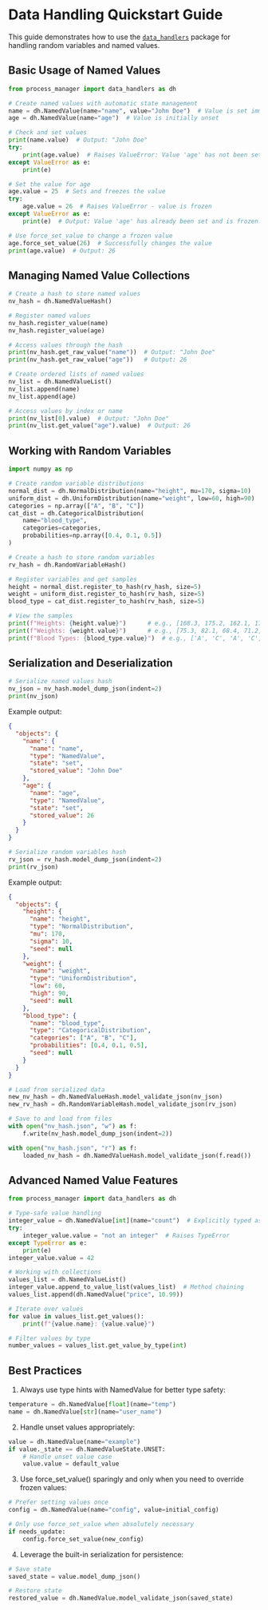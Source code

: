 # Data Handling Quickstart Guide

This guide demonstrates how to use the [`data_handlers`](../../../process_manager/reference/process_manager/data_handlers/) package for handling random variables and named values.

## Basic Usage of Named Values

```python
from process_manager import data_handlers as dh

# Create named values with automatic state management
name = dh.NamedValue(name="name", value="John Doe")  # Value is set immediately
age = dh.NamedValue(name="age")  # Value is initially unset

# Check and set values
print(name.value)  # Output: "John Doe"
try:
    print(age.value)  # Raises ValueError: Value 'age' has not been set yet
except ValueError as e:
    print(e)

# Set the value for age
age.value = 25  # Sets and freezes the value
try:
    age.value = 26  # Raises ValueError - value is frozen
except ValueError as e:
    print(e)  # Output: Value 'age' has already been set and is frozen...

# Use force_set_value to change a frozen value
age.force_set_value(26)  # Successfully changes the value
print(age.value)  # Output: 26
```

## Managing Named Value Collections

```python
# Create a hash to store named values
nv_hash = dh.NamedValueHash()

# Register named values
nv_hash.register_value(name)
nv_hash.register_value(age)

# Access values through the hash
print(nv_hash.get_raw_value("name"))  # Output: "John Doe"
print(nv_hash.get_raw_value("age"))   # Output: 26

# Create ordered lists of named values
nv_list = dh.NamedValueList()
nv_list.append(name)
nv_list.append(age)

# Access values by index or name
print(nv_list[0].value)  # Output: "John Doe"
print(nv_list.get_value("age").value)  # Output: 26
```

## Working with Random Variables

```python
import numpy as np

# Create random variable distributions
normal_dist = dh.NormalDistribution(name="height", mu=170, sigma=10)
uniform_dist = dh.UniformDistribution(name="weight", low=60, high=90)
categories = np.array(["A", "B", "C"])
cat_dist = dh.CategoricalDistribution(
    name="blood_type",
    categories=categories,
    probabilities=np.array([0.4, 0.1, 0.5])
)

# Create a hash to store random variables
rv_hash = dh.RandomVariableHash()

# Register variables and get samples
height = normal_dist.register_to_hash(rv_hash, size=5)
weight = uniform_dist.register_to_hash(rv_hash, size=5)
blood_type = cat_dist.register_to_hash(rv_hash, size=5)

# View the samples
print(f"Heights: {height.value}")      # e.g., [168.3, 175.2, 162.1, 171.8, 169.5]
print(f"Weights: {weight.value}")      # e.g., [75.3, 82.1, 68.4, 71.2, 88.9]
print(f"Blood Types: {blood_type.value}")  # e.g., ['A', 'C', 'A', 'C', 'C']
```

## Serialization and Deserialization

```python
# Serialize named values hash
nv_json = nv_hash.model_dump_json(indent=2)
print(nv_json)
```

Example output:
```json
{
  "objects": {
    "name": {
      "name": "name",
      "type": "NamedValue",
      "state": "set",
      "stored_value": "John Doe"
    },
    "age": {
      "name": "age",
      "type": "NamedValue",
      "state": "set",
      "stored_value": 26
    }
  }
}
```

```python
# Serialize random variables hash
rv_json = rv_hash.model_dump_json(indent=2)
print(rv_json)
```

Example output:
```json
{
  "objects": {
    "height": {
      "name": "height",
      "type": "NormalDistribution",
      "mu": 170,
      "sigma": 10,
      "seed": null
    },
    "weight": {
      "name": "weight",
      "type": "UniformDistribution",
      "low": 60,
      "high": 90,
      "seed": null
    },
    "blood_type": {
      "name": "blood_type",
      "type": "CategoricalDistribution",
      "categories": ["A", "B", "C"],
      "probabilities": [0.4, 0.1, 0.5],
      "seed": null
    }
  }
}
```

```python
# Load from serialized data
new_nv_hash = dh.NamedValueHash.model_validate_json(nv_json)
new_rv_hash = dh.RandomVariableHash.model_validate_json(rv_json)

# Save to and load from files
with open("nv_hash.json", "w") as f:
    f.write(nv_hash.model_dump_json(indent=2))

with open("nv_hash.json", "r") as f:
    loaded_nv_hash = dh.NamedValueHash.model_validate_json(f.read())
```

## Advanced Named Value Features

```python
from process_manager import data_handlers as dh

# Type-safe value handling
integer_value = dh.NamedValue[int](name="count")  # Explicitly typed as int
try:
    integer_value.value = "not an integer"  # Raises TypeError
except TypeError as e:
    print(e)
integer_value.value = 42

# Working with collections
values_list = dh.NamedValueList()
integer_value.append_to_value_list(values_list)  # Method chaining
values_list.append(dh.NamedValue("price", 10.99))

# Iterate over values
for value in values_list.get_values():
    print(f"{value.name}: {value.value}")

# Filter values by type
number_values = values_list.get_value_by_type(int)
```

## Best Practices

1. Always use type hints with NamedValue for better type safety:
```python
temperature = dh.NamedValue[float](name="temp")
name = dh.NamedValue[str](name="user_name")
```

2. Handle unset values appropriately:
```python
value = dh.NamedValue(name="example")
if value._state == dh.NamedValueState.UNSET:
    # Handle unset value case
    value.value = default_value
```

3. Use force_set_value() sparingly and only when you need to override frozen values:
```python
# Prefer setting values once
config = dh.NamedValue(name="config", value=initial_config)

# Only use force_set_value when absolutely necessary
if needs_update:
    config.force_set_value(new_config)
```

4. Leverage the built-in serialization for persistence:
```python
# Save state
saved_state = value.model_dump_json()

# Restore state
restored_value = dh.NamedValue.model_validate_json(saved_state)
```